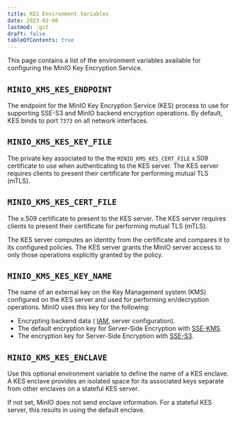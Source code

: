 ```yaml
---
title: KES Environment Variables
date: 2023-02-08
lastmod: :git
draft: false
tableOfContents: true
---
```


This page contains a list of the environment variables available for configuring the MinIO Key Encryption Service.

## `MINIO_KMS_KES_ENDPOINT`

The endpoint for the MinIO Key Encryption Service (KES) process to use for supporting SSE-S3 and MinIO backend encryption operations.
By default, KES binds to port `7373` on all network interfaces.

## `MINIO_KMS_KES_KEY_FILE`

The private key associated to the the `MINIO_KMS_KES_CERT_FILE` x.509 certificate to use when authenticating to the KES server. 
The KES server requires clients to present their certificate for performing mutual TLS (mTLS).

## `MINIO_KMS_KES_CERT_FILE`

The x.509 certificate to present to the KES server. 
The KES server requires clients to present their certificate for performing mutual TLS (mTLS).

The KES server computes an identity from the certificate and compares it to its configured policies. 
The KES server grants the MinIO server access to only those operations explicitly granted by the policy.

## `MINIO_KMS_KES_KEY_NAME`

The name of an external key on the Key Management system (KMS) configured on the KES server and used for performing en/decryption operations. 
MinIO uses this key for the following:

- Encrypting backend data ( [IAM](https://min.io/docs/minio/linux/administration/identity-access-management.html#minio-authentication-and-identity-management), server configuration).
- The default encryption key for Server-Side Encryption with [SSE-KMS](https://min.io/docs/minio/linux/administration/server-side-encryption/server-side-encryption-sse-kms.html#minio-encryption-sse-kms).
- The encryption key for Server-Side Encryption with [SSE-S3](https://min.io/docs/minio/linux/administration/server-side-encryption/server-side-encryption-sse-s3.html#minio-encryption-sse-s3).

## `MINIO_KMS_KES_ENCLAVE`

Use this optional environment variable to define the name of a KES enclave. 
A KES enclave provides an isolated space for its associated keys separate from other enclaves on a stateful KES server.

If not set, MinIO does not send enclave information. 
For a stateful KES server, this results in using the default enclave.